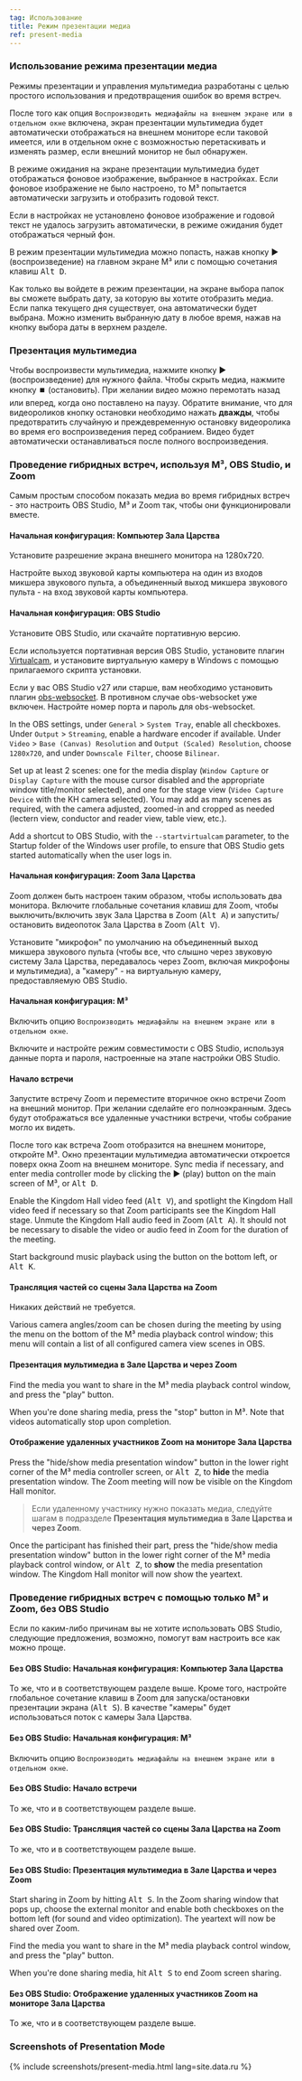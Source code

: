 ```yaml
---
tag: Использование
title: Режим презентации медиа
ref: present-media
---
```


### Использование режима презентации медиа

Режимы презентации и управления мультимедиа разработаны с целью простого использования и предотвращения ошибок во время встреч.

После того как опция `Воспроизводить медиафайлы на внешнем экране или в отдельном окне` включена, экран презентации мультимедиа будет автоматически отображаться на внешнем мониторе если таковой имеется, или в отдельном окне с возможностью перетаскивать и изменять размер, если внешний монитор не был обнаружен.

В режиме ожидания на экране презентации мультимедиа будет отображаться фоновое изображение, выбранное в настройках. Если фоновое изображение не было настроено, то M³ попытается автоматически загрузить и отобразить годовой текст.

Если в настройках не установлено фоновое изображение и годовой текст не удалось загрузить автоматически, в режиме ожидания будет отображаться черный фон.

В режим презентации мультимедиа можно попасть, нажав кнопку ▶️ (воспроизведение) на главном экране M³ или с помощью сочетания клавиш <kbd>Alt D</kbd>.

Как только вы войдете в режим презентации, на экране выбора папок вы сможете выбрать дату, за которую вы хотите отобразить медиа. Если папка текущего дня существует, она автоматически будет выбрана. Можно изменить выбранную дату в любое время, нажав на кнопку выбора даты в верхнем разделе.

### Презентация мультимедиа

Чтобы воспроизвести мультимедиа, нажмите кнопку ▶️ (воспроизведение) для нужного файла. Чтобы скрыть медиа, нажмите кнопку ⏹️ (остановить). При желании видео можно перемотать назад или вперед, когда оно поставлено на паузу. Обратите внимание, что для видеороликов кнопку остановки необходимо нажать **дважды**, чтобы предотвратить случайную и преждевременную остановку видеоролика во время его воспроизведения перед собранием. Видео будет автоматически останавливаться после полного воспроизведения.

### Проведение гибридных встреч, используя M³, OBS Studio, и Zoom

Самым простым способом показать медиа во время гибридных встреч - это настроить OBS Studio, M³ и Zoom так, чтобы они функционировали вместе.

#### Начальная конфигурация: Компьютер Зала Царства

Установите разрешение экрана внешнего монитора на 1280x720.

Настройте выход звуковой карты компьютера на один из входов микшера звукового пульта, а объединенный выход микшера звукового пульта - на вход звуковой карты компьютера.

#### Начальная конфигурация: OBS Studio

Установите OBS Studio, или скачайте портативную версию.

Если используется портативная версия OBS Studio, установите плагин [Virtualcam](https://obsproject.com/forum/resources/obs-virtualcam.949/), и установите виртуальную камеру в Windows с помощью прилагаемого скрипта установки.

Если у вас OBS Studio v27 или старше, вам необходимо установить плагин [obs-websocket](https://github.com/obsproject/obs-websocket). В противном случае obs-websocket уже включен. Настройте номер порта и пароль для obs-websocket.

In the OBS settings, under `General` > `System Tray`, enable all checkboxes. Under `Output` > `Streaming`, enable a hardware encoder if available. Under `Video` > `Base (Canvas) Resolution` and `Output (Scaled) Resolution`, choose `1280x720`, and under `Downscale Filter`, choose `Bilinear`.

Set up at least 2 scenes: one for the media display (`Window Capture` or `Display Capture` with the mouse cursor disabled and the appropriate window title/monitor selected), and one for the stage view (`Video Capture Device` with the KH camera selected). You may add as many scenes as required, with the camera adjusted, zoomed-in and cropped as needed (lectern view, conductor and reader view, table view, etc.).

Add a shortcut to OBS Studio, with the `--startvirtualcam` parameter, to the Startup folder of the Windows user profile, to ensure that OBS Studio gets started automatically when the user logs in.

#### Начальная конфигурация: Zoom Зала Царства

Zoom должен быть настроен таким образом, чтобы использовать два монитора. Включите глобальные сочетания клавиш для Zoom, чтобы выключить/включить звук Зала Царства в Zoom (<kbd>Alt A</kbd>) и запустить/остановить видеопоток Зала Царства в Zoom (<kbd>Alt V</kbd>).

Установите "микрофон" по умолчанию на объединенный выход микшера звукового пульта (чтобы все, что слышно через звуковую систему Зала Царства, передавалось через Zoom, включая микрофоны и мультимедиа), а "камеру" - на виртуальную камеру, предоставляемую OBS Studio.

#### Начальная конфигурация: M³

Включить опцию `Воспроизводить медиафайлы на внешнем экране или в отдельном окне`.

Включите и настройте режим совместимости с OBS Studio, используя данные порта и пароля, настроенные на этапе настройки OBS Studio.

#### Начало встречи

Запустите встречу Zoom и переместите вторичное окно встречи Zoom на внешний монитор. При желании сделайте его полноэкранным. Здесь будут отображаться все удаленные участники встречи, чтобы собрание могло их видеть.

После того как встреча Zoom отобразится на внешнем мониторе, откройте M³. Окно презентации мультимедиа автоматически откроется поверх окна Zoom на внешнем мониторе. Sync media if necessary, and enter media controller mode by clicking the ▶️ (play) button on the main screen of M³, or <kbd>Alt D</kbd>.

Enable the Kingdom Hall video feed (<kbd>Alt V</kbd>), and spotlight the Kingdom Hall video feed if necessary so that Zoom participants see the Kingdom Hall stage. Unmute the Kingdom Hall audio feed in Zoom (<kbd>Alt A</kbd>). It should not be necessary to disable the video or audio feed in Zoom for the duration of the meeting.

Start background music playback using the button on the bottom left, or <kbd>Alt K</kbd>.

#### Трансляция частей со сцены Зала Царства на Zoom

Никаких действий не требуется.

Various camera angles/zoom can be chosen during the meeting by using the menu on the bottom of the M³ media playback control window; this menu will contain a list of all configured camera view scenes in OBS.

#### Презентация мультимедиа в Зале Царства и через Zoom

Find the media you want to share in the M³ media playback control window, and press the "play" button.

When you're done sharing media, press the "stop" button in M³. Note that videos automatically stop upon completion.

#### Отображение удаленных участников Zoom на мониторе Зала Царства

Press the "hide/show media presentation window" button in the lower right corner of the M³ media controller screen, or <kbd>Alt Z</kbd>, to **hide** the media presentation window. The Zoom meeting will now be visible on the Kingdom Hall monitor.

> Если удаленному участнику нужно показать медиа, следуйте шагам в подразделе **Презентация мультимедиа в Зале Царства и через Zoom**.

Once the participant has finished their part, press the "hide/show media presentation window" button in the lower right corner of the M³ media playback control window, or <kbd>Alt Z</kbd>, to **show** the media presentation window. The Kingdom Hall monitor will now show the yeartext.

### Проведение гибридных встреч с помощью только M³ и Zoom, без OBS Studio

Если по каким-либо причинам вы не хотите использовать OBS Studio, следующие предложения, возможно, помогут вам настроить все как можно проще.

#### Без OBS Studio: Начальная конфигурация: Компьютер Зала Царства

То же, что и в соответствующем разделе выше. Кроме того, настройте глобальное сочетание клавиш в Zoom для запуска/остановки презентации экрана (<kbd>Alt S</kbd>). В качестве "камеры" будет использоваться поток с камеры Зала Царства.

#### Без OBS Studio: Начальная конфигурация: M³

Включить опцию `Воспроизводить медиафайлы на внешнем экране или в отдельном окне`.

#### Без OBS Studio: Начало встречи

То же, что и в соответствующем разделе выше.

#### Без OBS Studio: Трансляция частей со сцены Зала Царства на Zoom

То же, что и в соответствующем разделе выше.

#### Без OBS Studio: Презентация мультимедиа в Зале Царства и через Zoom

Start sharing in Zoom by hitting <kbd>Alt S</kbd>. In the Zoom sharing window that pops up, choose the external monitor and enable both checkboxes on the bottom left (for sound and video optimization). The yeartext will now be shared over Zoom.

Find the media you want to share in the M³ media playback control window, and press the "play" button.

When you're done sharing media, hit <kbd>Alt S</kbd> to end Zoom screen sharing.

#### Без OBS Studio: Отображение удаленных участников Zoom на мониторе Зала Царства

То же, что и в соответствующем разделе выше.

### Screenshots of Presentation Mode

{% include screenshots/present-media.html lang=site.data.ru %}
